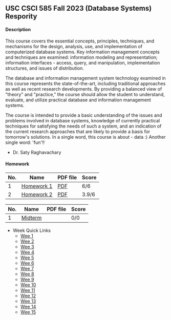 ## USC CSCI 585 Fall 2023 (Database Systems) Respority

#### Description
  This course covers the essential concepts, principles, techniques, and mechanisms for the design, analysis, use, and implementation of computerized database systems. Key information management concepts and techniques are examined: information modeling and representation; information interfaces - access, query, and manipulation, implementation structures, and issues of distribution.

  The database and information management system technology examined in this course represents the state-of-the-art, including traditional approaches as well as recent research developments. By providing a balanced view of "theory" and "practice," the course should allow the student to understand, evaluate, and utilize practical database and information management systems.

  The course is intended to provide a basic understanding of the issues and problems involved in database systems, knowledge of currently practical techniques for satisfying the needs of such a system, and an indication of the current research approaches that are likely to provide a basis for tomorrow's solutions.
In a single word, this course is about - data :) Another single word: 'fun'!!

  - Dr. Saty Raghavachary

#### Homework

|No.|    Name    |PDF file|Score|
|---------------|------------------------------|--------------------------|----------------------|
|1|[Homework 1](https://github.com/MeerzaA/CSCI_585/tree/main/Homeworks/Assignment_1)|[PDF](https://github.com/MeerzaA/CSCI_585/blob/main/Homeworks/Assignment_1/Fall_2023_HW1.jpeg) |6/6|
|2|[Homework 2](https://github.com/MeerzaA/CSCI_585/tree/main/Homeworks/Assignment_2)|[PDF](https://github.com/MeerzaA/CSCI_585/blob/main/Homeworks/Assignment_2/CSCI_585_Fall_2023_HW2.jpeg) |3.9/6|

|No.|    Name    |PDF file|Score|
|---|------------|--------|-----|
|1|[Midterm](https://github.com/MeerzaA/CSCI_585/tree/main/Exams/Midterm_Fall_2023) ||0/0|

- Week Quick Links
  * [Wee 1 ](https://github.com/MeerzaA/CSCI_585/tree/main/Lectures/Week_1)
  * [Wee 2 ](https://github.com/MeerzaA/CSCI_585/tree/main/Lectures/Week_2)
  * [Wee 3 ](https://github.com/MeerzaA/CSCI_585/tree/main/Lectures/Week_3)
  * [Wee 4 ](https://github.com/MeerzaA/CSCI_585/tree/main/Lectures/Week_4)
  * [Wee 5 ](https://github.com/MeerzaA/CSCI_585/tree/main/Lectures/Week_5)
  * [Wee 6 ](https://github.com/MeerzaA/CSCI_585/tree/main/Lectures/Week_6)
  * [Wee 7 ](https://github.com/MeerzaA/CSCI_585/tree/main/Lectures/Week_7)
  * [Wee 8 ](https://github.com/MeerzaA/CSCI_585/tree/main/Lectures/Week_8)
  * [Wee 9 ](https://github.com/MeerzaA/CSCI_585/tree/main/Lectures/Week_9)
  * [Wee 10 ](https://github.com/MeerzaA/CSCI_585/tree/main/Lectures/Week_10)
  * [Wee 11 ](https://github.com/MeerzaA/CSCI_585/tree/main/Lectures/Week_11)
  * [Wee 12 ](https://github.com/MeerzaA/CSCI_585/tree/main/Lectures/Week_12)
  * [Wee 13 ](https://github.com/MeerzaA/CSCI_585/tree/main/Lectures/Week_13)
  * [Wee 14 ](https://github.com/MeerzaA/CSCI_585/tree/main/Lectures/Week_12)
  * [Wee 15 ](https://github.com/MeerzaA/CSCI_585/tree/main/Lectures/Week_13)















